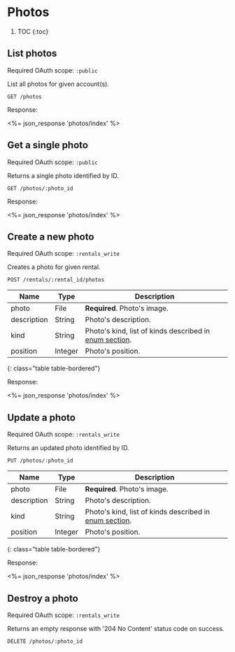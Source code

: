 # Photos

1. TOC
{:toc}

## List photos

Required OAuth scope: `:public`

List all photos for given account(s).

~~~
GET /photos
~~~

Response:

<%= json_response 'photos/index' %>

## Get a single photo

Required OAuth scope: `:public`

Returns a single photo identified by ID.

~~~
GET /photos/:photo_id
~~~

Response:

<%= json_response 'photos/index' %>

## Create a new photo

Required OAuth scope: `:rentals_write`

Creates a photo for given rental.

~~~~
POST /rentals/:rental_id/photos
~~~~

Name             | Type    | Description
-----------------|---------|------------
photo            | File    | **Required**. Photo's image.
description      | String  | Photo's description.
kind             | String  | Photo's kind, list of kinds described in [enum section](/reference/enums/#photo-kinds).
position         | Integer | Photo's position.
{: class="table table-bordered"}

Response:

<%= json_response 'photos/index' %>

## Update a photo

Required OAuth scope: `:rentals_write`

Returns an updated photo identified by ID.

~~~
PUT /photos/:photo_id
~~~

Name             | Type    | Description
-----------------|---------|------------
photo            | File    | **Required**. Photo's image.
description      | String  | Photo's description.
kind             | String  | Photo's kind, list of kinds described in [enum section](/reference/enums/#photo-kinds).
position         | Integer | Photo's position.
{: class="table table-bordered"}

Response:

<%= json_response 'photos/index' %>

## Destroy a photo

Required OAuth scope: `:rentals_write`

Returns an empty response with '204 No Content' status code on success.

~~~~~~
DELETE /photos/:photo_id
~~~~~~

